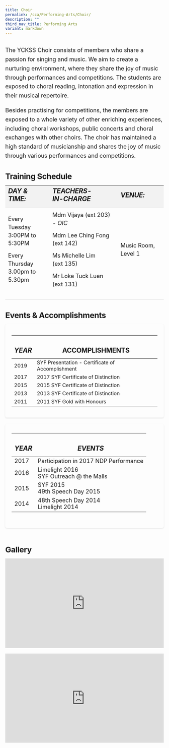 ```yaml
---
title: Choir
permalink: /cca/Performing-Arts/Choir/
description: ""
third_nav_title: Performing Arts
variant: markdown
---
```

<div class="yck-component">
    <img class="yck-img" alt="" src="https://www.yiochukangsec.moe.edu.sg/images/Our%20Curriculum/Non%20Academic%20Programmes/CoCurricular%20Activities/Performing%20Arts/Choir/C1.jpg">
    <p>The YCKSS Choir consists of members who share a passion for singing and music. We aim to create a nurturing environment, where they share the joy of music through performances and competitions. The students are exposed to choral reading, intonation and expression in their musical repertoire.</p> 
<p>Besides practising for competitions, the members are exposed to a whole variety of other enriching experiences, including choral workshops, public concerts and choral exchanges with other choirs. The choir has maintained a high standard of musicianship and shares the joy of music through various performances and competitions.</p>
</div>

<div class="yck-component">
	<h3 class="yck-h4">Training Schedule</h3>
<table class="yck-table">
            <thead>
                <tr>
                    <th class="yck-th"><h5 class="yck-h5">DAY &amp; TIME:</h5></th>
                    <th class="yck-th"><h5 class="yck-h5">TEACHERS-IN-CHARGE</h5></th>
                     <th class="yck-th"><h5 class="yck-h5">VENUE:</h5></th>
                </tr>
            </thead>
            <tbody>
                <tr>
									<td class="yck-td"><p>Every Tuesday<br>  
3:00PM to 5:30PM</p>
									<p>Every Thursday<br>3.00pm to 5.30pm</p></td>
                    <td class="yck-td"><p>
											Mdm Vijaya (ext 203) - <i>OIC</i></p>
                       <p>Mdm Lee Ching Fong (ext 142)</p>
                        <p>Ms Michelle Lim (ext 135)</p>
                        <p>Mr Loke Tuck Luen (ext 131)</p>
                    </td>
									<td class="yck-td"><p>Music Room, Level 1</p></td>
                </tr>
            </tbody>
        </table>
</div>



<div class="yck-component">
	<h4>Events &amp; Accomplishments</h4>
	<div class="col-container">
		<div class="column">
            <table>
                <thead>
                    <tr>
                        <th>
                            <h5 class="yck-h5">YEAR</h5>
                        </th>
                        <th>
                            <h4 class="yck-h5">ACCOMPLISHMENTS</h4>
                        </th>
                    </tr>
                </thead>
                <tbody>
                    <tr>
                        <td>2019</td>
                        <td>SYF Presentation - Certificate of Accomplishment</td>
                    </tr>
                    <tr>
                        <td>2017</td>
                        <td>2017 SYF Certificate of Distinction</td>
                    </tr>
                    <tr>
                        <td>2015</td>
                        <td>2015 SYF Certificate of Distinction</td>
                    </tr>
                    <tr>
                        <td>2013</td>
                        <td>2013 SYF Certificate of Distinction</td>
                    </tr>
                    <tr>
                        <td>2011</td>
                        <td>2011 SYF Gold with Honours</td>
                    </tr>
                </tbody>
            </table>
        </div>
		<div class="column">
			<table class="yck-table">
    <thead>
        <tr>
            <th>
                <h5>YEAR</h5>
            </th>
            <th>
                <h5>EVENTS</h5>
            </th>
        </tr>
    </thead>
    <tbody>
        <tr>
            <td>2017</td>
					<td>Participation in 2017 NDP Performance</td>
        </tr>
        <tr>
            <td>2016</td>
					<td>Limelight 2016<br>SYF Outreach @ the Malls</td>
        </tr>
        <tr>
            <td>2015</td>
            <td>SYF 2015<br>49th Speech Day 2015</td>
        </tr>
        <tr>
            <td>2014</td>
            <td>48th Speech Day 2014<br>Limelight 2014</td>
        </tr>
    </tbody>
</table>
        </div>
	</div>
	</div>

<div class="yck-component">
	<h4>Gallery</h4>
			<div class="video-container">
		 <iframe src="https://www.youtube.com/embed/TYoE4UY1WXo" title="YouTube video player" frameborder="0" allow="accelerometer; autoplay; clipboard-write; encrypted-media; gyroscope; picture-in-picture" allowfullscreen=""></iframe>
	</div>

<div class="video-container">
<iframe allowfullscreen="true" height="1109" width="1920" frameborder="0" src="https://docs.google.com/presentation/d/e/2PACX-1vQ_LQl5O6LemYnx5IahVDsre5nZVveYG1VTdOd1xdgfhmBbH-yftOUqRwkTYFe8YA/embed?start=true&amp;loop=true&amp;delayms=10000"></iframe>
	</div>
</div>

<style>
	:root {
    --yck-text-line-height: 1.6em;
    --yck-heading-line-height: 1.2em;
    --yck-heading-letter-spacing: -0.02em;
    --yck-spacing-unit: 1em;

    --yck-step--2: clamp(0.7813rem, 0.9263rem + -0.1872vw, 0.8889rem);
    --yck-step--1: clamp(0.9375rem, 1.0217rem + -0.1087vw, 1rem);
    --yck-step-0: clamp(1.125rem, 1.125rem + 0vw, 1.125rem);
    --yck-step-1: clamp(1.2656rem, 1.2363rem + 0.1467vw, 1.35rem);
    --yck-step-2: clamp(1.4238rem, 1.3556rem + 0.3412vw, 1.62rem);
    --yck-step-3: clamp(1.6018rem, 1.4828rem + 0.5951vw, 1.944rem);
    --yck-step-4: clamp(1.802rem, 1.6174rem + 0.9231vw, 2.3328rem);
    --yck-step-5: clamp(2.0273rem, 1.7587rem + 1.3427vw, 2.7994rem);

    --yck-space-s-xl: clamp(0.75rem, 0.7337rem + 1.9565vw, 2.7994rem);
    interpolate-size: allow-keywords;
}


.yck-component {
    line-height: var(--yck-text-line-height);
    letter-spacing: normal;
    font-size: var(--yck-step-0);
    margin-bottom: var(--yck-spacing-unit);
}

.yck-component h1,
.yck-component h2,
.yck-component h3,
.yck-component h4,
.yck-component h5,
.yck-component h6,
.yck-component p {
    overflow-wrap: break-word;
}

.yck-component h1,
.yck-component h2,
.yck-component h3,
.yck-component h4,
.yck-component h5,
.yck-component h6 {
    text-wrap: balance;
}

.yck-component p,
.yck-component ol,
.yck-component ul {
    text-wrap: pretty;
    margin-bottom: var(--yck-spacing-unit);
}

.yck-component p:last-child,
.yck-component ul li:last-child,
.yck-component ol li:last-child {
    margin-bottom: calc(var(--yck-space-s-xl)*1.2);
}

.yck-component .yck-h1,
.yck-component h1 {
    font-size: var(--yck-step-5);
    margin-bottom: var(--yck-space-s-xl);
    line-height: var(--yck-heading-line-height);
    letter-spacing: var(--yck-heading-letter-spacing);
}

.yck-component .yck-h2,
.yck-component h2 {
    font-size: var(--yck-step-4);
    margin-bottom: calc(var(--yck-space-s-xl) * 0.8);
    line-height: var(--yck-heading-line-height);
    letter-spacing: var(--yck-heading-letter-spacing);
}

.yck-component .yck-h3,
.yck-component h3 {
    font-size: var(--yck-step-3);
    margin-bottom: calc(var(--yck-space-s-xl) * 0.6);
    line-height: var(--yck-heading-line-height);
    letter-spacing: var(--yck-heading-letter-spacing);
}

.yck-component .yck-h4,
.yck-component h4 {
    font-size: var(--yck-step-2);
    margin-bottom: calc(var(--yck-space-s-xl) * 0.4);
    text-transform: capitalize;
    line-height: var(--yck-heading-line-height);
    letter-spacing: var(--yck-heading-letter-spacing);
}

.yck-component .yck-h5,
.yck-component h5 {
    font-size: var(--yck-step-1);
    margin-bottom: calc(var(--yck-space-s-xl) * 0.3);
    text-transform: uppercase;
    line-height: var(--yck-heading-line-height);
    letter-spacing: var(--yck-heading-letter-spacing);
}

.yck-component .yck-h6,
.yck-component h6 {
    font-size: var(--yck-step-0);
    margin-bottom: calc(var(--yck-spacing-unit) * 0.2);
    text-transform: uppercase;
    line-height: var(--yck-heading-line-height);
    letter-spacing: var(--yck-heading-letter-spacing);
}

.yck-component .yck-table {
    border-collapse: collapse;
    max-width: 100%;
    margin-top: 0.5em;
    margin-bottom: var(--yck-space-s-xl);
    font-size: var(--yck-step-0);
}

.yck-component .yck-th {
    background-color: #f2f2f2;
    text-align: left;
    border-bottom: 1px solid #ddd;
    text-transform: uppercase;
}

.yck-component .yck-th h4,
.yck-component .yck-th h5,
.yck-component .yck-th h6 {
    margin: 0 0 0.5em;
}

.yck-component .yck-td {
    border-bottom: 1px solid #ddd;
    max-width: 400px;
    word-wrap: break-word;
    padding-top: 0.5em;
    padding-bottom: 0.5em;
}

.yck-component .yck-table tbody .yck-td p {
    margin-top: 0;
    margin-bottom: 0.25em;
    line-height: 1.6rem;
    padding-bottom: 0.5em;
}

.yck-component .yck-table tbody .yck-td p:last-child {
    margin-bottom: var(--yck-spacing-unit);
}

.yck-component .bqcontainer {
    max-width: 800px;
    padding: 20px;
    margin-bottom: var(--yck-space-s-xl);
}

.yck-component blockquote {
    position: relative;
    margin: 40px 0;
    padding: 30px 40px;
    background-color: white;
    border-radius: 5px;
    box-shadow: 0 2px 8px rgba(0, 0, 0, 0.1);
}

.yck-component blockquote p {
    color: #ff6b6b;
    font-style: italic;
    font-size: var(--yck-step-1);
    line-height: 1.6;
    margin: 0;
}

.yck-component blockquote::before {
    content: '"';
    position: absolute;
    top: 10px;
    left: 10px;
    color: #ff6b6b;
    font-size: 60px;
    font-family: Georgia, serif;
    opacity: 0.3;
}

.yck-component cite {
    display: block;
    margin-top: var(--yck-spacing-unit);
    font-size: var(--yck-step-0);
    font-style: normal;
    font-weight: bold;
    color: #555;
    text-align: right;
}

.yck-component .col-container {
    width: 100%;
    max-width: 1400px;
    margin: 0 auto;

    /* CSS Multi-column Layout properties */
    /* column-count: 2; */
    column-width: 400px;
    column-gap: 20px;
}

.yck-component .column {
    break-inside: avoid;
    /* Prevents content from breaking across columns */
    page-break-inside: avoid;
    /* For older browsers */
    padding: 20px;
    margin-bottom: 20px;
    border-radius: 5px;
    box-shadow: 0 2px 4px rgba(0, 0, 0, 0.1);
}

/* Flexbox Grid */
.yck-component .yck-flexbox-grid {
    --yck-min: 22ch;
    --yck-gap: 1.5em;
    display: flex;
    flex-wrap: wrap;
    list-style: none;
    gap: var(--yck-gap);
}

.yck-component .yck-flexbox-grid>* {
    flex: 1 1 var(--yck-min);
    list-style: none;
}

/** Responsive Video container **/
.yck-component .video-container {
    position: relative;
    width: 100%;
    padding-bottom: 56.25%;
    /* 16:9 aspect ratio */
    height: 0;
    overflow: hidden;
	margin-bottom: var(--yck-spacing-unit);
}

.yck-component .video-container iframe {
    position: absolute;
    top: 0;
    left: 0;
    width: 100%;
    height: 100%;
}

	
</style>